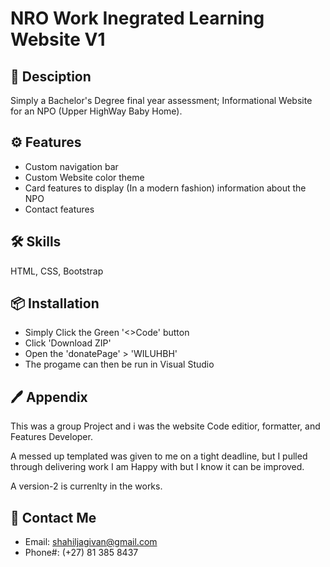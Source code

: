 

# NRO Work Inegrated Learning Website V1

## 📃 Desciption
Simply a Bachelor's Degree final year assessment; Informational Website for an NPO (Upper HighWay Baby Home).


## ⚙ Features

 - Custom navigation bar
 - Custom Website color theme 
 - Card features to display (In a modern fashion) information about the NPO
 - Contact features
## 🛠 Skills
HTML, CSS, Bootstrap


## 📦 Installation

- Simply Click the Green '<>Code' button
- Click 'Download ZIP'
- Open the 'donatePage' > 'WILUHBH'
- The progame can then be run in Visual Studio
    
## 🖊 Appendix

This was a group Project and i was the website Code editior, formatter, and Features Developer.

A messed up templated was given to me on a tight deadline, but I pulled through delivering work I am Happy with but I know it can be improved.

A version-2 is currenlty in the works.


## 📲 Contact Me
- Email: shahiljagivan@gmail.com
- Phone#: (+27) 81 385 8437
